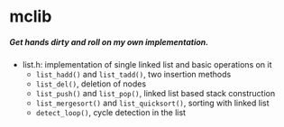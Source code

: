 # mclib 
##### **Get hands dirty and roll on my own implementation.**


* list.h: implementation of single linked list and basic operations on it
	* `list_hadd()` and `list_tadd()`, two insertion methods
	* `list_del()`, deletion of nodes
	* `list_push()` and `list_pop()`, linked list based stack construction
	* `list_mergesort()` and `list_quicksort()`, sorting with linked list
	* `detect_loop()`, cycle detection in the list
